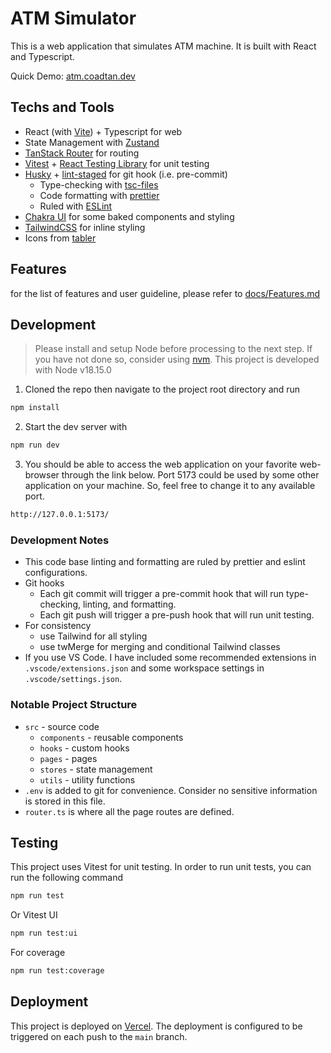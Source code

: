 # ATM Simulator

This is a web application that simulates ATM machine. It is built with React and Typescript.

Quick Demo: [atm.coadtan.dev](https://atm.coadtan.dev/)

## Techs and Tools

- React (with [Vite](https://vitejs.dev/)) + Typescript for web
- State Management with [Zustand](https://github.com/pmndrs/zustand)
- [TanStack Router](https://tanstack.com/router/v1) for routing
- [Vitest](https://vitest.dev/) + [React Testing Library](https://testing-library.com/docs/react-testing-library/intro/) for unit testing
- [Husky](https://typicode.github.io/husky/) + [lint-staged](https://github.com/okonet/lint-staged) for git hook (i.e. pre-commit)
  - Type-checking with [tsc-files](https://github.com/gustavopch/tsc-files)
  - Code formatting with [prettier](https://prettier.io/)
  - Ruled with [ESLint](https://eslint.org/)
- [Chakra UI](https://chakra-ui.com/) for some baked components and styling
- [TailwindCSS](https://tailwindcss.com/) for inline styling
- Icons from [tabler](https://tabler-icons.io/)

## Features

for the list of features and user guideline, please refer to [docs/Features.md](./docs/Features.md)

## Development

> Please install and setup Node before processing to the next step.
> If you have not done so, consider using [nvm](https://github.com/nvm-sh/nvm).
> This project is developed with Node v18.15.0

1. Cloned the repo then navigate to the project root directory and run

```bash
npm install
```

2. Start the dev server with

```bash
npm run dev
```

3. You should be able to access the web application on your favorite web-browser through the link below. Port 5173 could be used by some other application on your machine. So, feel free to change it to any available port.

```bash
http://127.0.0.1:5173/
```

### Development Notes

- This code base linting and formatting are ruled by prettier and eslint configurations.
- Git hooks
  - Each git commit will trigger a pre-commit hook that will run type-checking, linting, and formatting.
  - Each git push will trigger a pre-push hook that will run unit testing.
- For consistency
  - use Tailwind for all styling
  - use twMerge for merging and conditional Tailwind classes
- If you use VS Code. I have included some recommended extensions in `.vscode/extensions.json` and some workspace settings in `.vscode/settings.json`.

### Notable Project Structure

- `src` - source code
  - `components` - reusable components
  - `hooks` - custom hooks
  - `pages` - pages
  - `stores` - state management
  - `utils` - utility functions
- `.env` is added to git for convenience. Consider no sensitive information is stored in this file.
- `router.ts` is where all the page routes are defined.

## Testing

This project uses Vitest for unit testing. In order to run unit tests, you can run the following command

```bash
npm run test
```

Or Vitest UI

```bash
npm run test:ui
```

For coverage

```bash
npm run test:coverage
```

## Deployment

This project is deployed on [Vercel](https://vercel.com/). The deployment is configured to be triggered on each push to the `main` branch.
